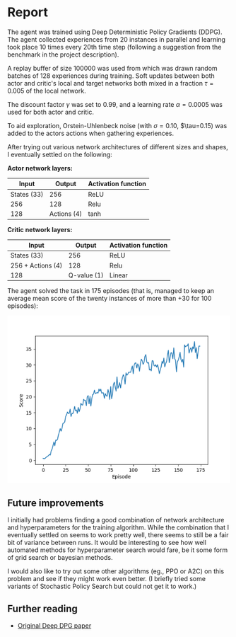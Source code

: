 # Report

The agent was trained using Deep Deterministic Policy Gradients (DDPG). 
The agent collected experiences from 20 instances in parallel and learning
took place 10 times every 20th time step (following a suggestion from the 
benchmark in the project description).

A replay buffer of size 100000 was used from which was drawn random batches of
128 experiences during training. Soft updates between both actor and
critic's local and target networks both mixed in a fraction $\tau=0.005$ of the
local network.

The discount factor $\gamma$ was set to 0.99, and a learning rate $\alpha=0.0005$
was used for both actor and critic.
 
To aid exploration, Orstein-Uhlenbeck noise (with $\sigma=0.10$, $\tau=0.15) was
added to the actors actions when gathering experiences.

After trying out various network architectures of different sizes and shapes,
I eventually settled  on the following:

**Actor network layers:**

| Input | Output | Activation function |
|-------|--------|---------------------|
| States (33) | 256 | ReLU |
| 256 | 128 | Relu |
| 128 | Actions (4) | tanh | 

**Critic network layers:**

| Input | Output | Activation function |
|-------|--------|---------------------|
| States (33) | 256 | ReLU |
| 256 + Actions (4) | 128 | Relu |
| 128 | Q-value (1)  | Linear | 

The agent solved the task in 175 episodes (that is, managed to keep an average
mean score of the twenty instances of more than +30 for 100 episodes):

![Score per Episode (seed 20413943)](score.png)

## Future improvements

I initially had  problems finding a good combination of network architecture
and hyperparameters for the training algorithm.  While the combination that I
eventually settled on seems to work pretty well, there seems to still be a
fair bit of variance between runs.  It would be interesting to see how well 
automated methods for hyperparameter search would fare, be it some form of 
grid search or bayesian methods.

I would also like to try out some other algorithms (eg., PPO or A2C)
 on this problem and see if they might work even better. 
 (I briefly tried some variants of Stochastic Policy Search but could not get it to work.)


## Further reading
- [Original Deep DPG paper](https://arxiv.org/abs/1509.02971)

